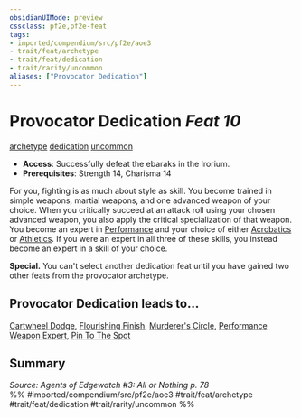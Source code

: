 ```yaml
---
obsidianUIMode: preview
cssclass: pf2e,pf2e-feat
tags:
- imported/compendium/src/pf2e/aoe3
- trait/feat/archetype
- trait/feat/dedication
- trait/rarity/uncommon
aliases: ["Provocator Dedication"]
---
```

# Provocator Dedication  *Feat 10*  
[archetype](archetype.md)  [dedication](dedication.md)  [uncommon](uncommon.md)  

- **Access**: Successfully defeat the ebaraks in the Irorium.
- **Prerequisites**: Strength 14, Charisma 14

For you, fighting is as much about style as skill. You become trained in simple weapons, martial weapons, and one advanced weapon of your choice. When you critically succeed at an attack roll using your chosen advanced weapon, you also apply the critical specialization of that weapon. You become an expert in [Performance](../skills.md#Performance) and your choice of either [Acrobatics](../skills.md#Acrobatics) or [Athletics](../skills.md#Athletics). If you were an expert in all three of these skills, you instead become an expert in a skill of your choice.

**Special.** You can't select another dedication feat until you have gained two other feats from the provocator archetype.

## Provocator Dedication leads to...

[Cartwheel Dodge](cartwheel-dodge-aoe3.md), [Flourishing Finish](flourishing-finish-aoe3.md), [Murderer's Circle](murderers-circle-aoe3.md), [Performance Weapon Expert](performance-weapon-expert-aoe3.md), [Pin To The Spot](pin-to-the-spot-aoe3.md)

## Summary

*Source: Agents of Edgewatch #3: All or Nothing p. 78*  
%% #imported/compendium/src/pf2e/aoe3 #trait/feat/archetype #trait/feat/dedication #trait/rarity/uncommon %%